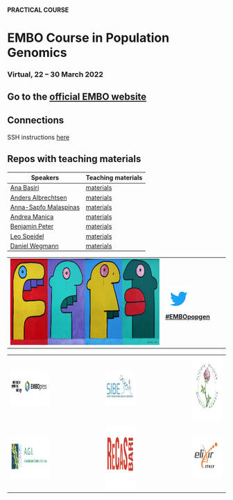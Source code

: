 #### PRACTICAL COURSE

# EMBO Course in Population Genomics
### Virtual, 22 – 30 March 2022

## Go to the [official EMBO website](https://meetings.embo.org/event/23-pop-genomics)

## Connections

SSH instructions [here]()

## Repos with teaching materials
| Speakers | Teaching materials |
|--------------------|-----------------|
|[Ana Basiri]() | [materials](Ana_Basiri) |
|[Anders Albrechtsen](http://www.popgen.dk/groupWiki/index.php/Anders_Albrechtsen)| [materials](Anders_Albrechtsen) |
|[Anna-Sapfo Malaspinas](https://www.sib.swiss/anna-sapfo-malaspinas-group)| [materials](Anna-Sapfo_Malaspinas) |
|[Andrea Manica](https://www.zoo.cam.ac.uk/directory/andrea-manica)| [materials](Andrea_Manica) |
|[Benjamin Peter](https://www.eva.mpg.de/genetics/staff/benjamin-peter.html)| [materials](Benjamin_Peter) |
|[Leo Speidel](https://leospeidel.com)| [materials](Leo_Speidel) |
|[Daniel Wegmann](https://www.unifr.ch/bio/en/research/conservation-biology/wegmann-group.html)| [materials](Daniel_Wegmann) |

<table style="width:100%">
   <tr>
     <td><img src="./img/popgenlogo.png" alt="yay" height="200" width="700"></td> <td><a href="https://twitter.com/hashtag/EMBOpopgen?src=hashtag_click"><img src="./img/tw.png" alt="yay" height="60" width="60"><b>#EMBOpopgen</b></td>    
     <tr/>
</table>


<table width="700">
   
   </tr>
   <td><img src="./img/logos/embo_press.png" alt="yay" height="80" width="1000"></a></td>
   <td width="100"></td>
   <td><a href="https://www.sibe-iseb.it"><img src="./img/logos/sibe.png" alt="yay" height="80" width="800"></a></td>
   <td width="100"></td>
   <td align="center"><a href="http://www.geneticagraria.it/"><img src="./img/logos/SIGA.png" alt="cnr" height="150" width="800"></a></td>
      </tr>
      <tr>
      <td><a href="https://www.associazionegeneticaitaliana.it/"><img src="./img/logos/AGI.png" height="100" width="500"></a></td>
      <td width="100"></td>
      <td align="right"><a href="https://www.recas-bari.it/index.php/en/"><img src="./img/logos/RECAS.png" alt="yay" height="150" width="500"></a></td>
      <td width="100"></td>
      <td align="center"><a href="https://elixir-europe.org/about-us/who-we-are/nodes/italy"><img src="./img/logos/ELIXIR.png" alt="yay" height="100" width="150"></a></td>
   </tr>
   <tr>
</table>
